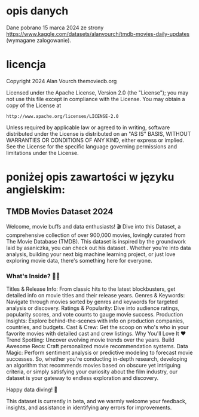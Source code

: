 # opis danych

Dane pobrano 15 marca 2024 ze strony https://www.kaggle.com/datasets/alanvourch/tmdb-movies-daily-updates (wymagane zalogowanie).

# licencja 

Copyright 2024 Alan Vourch themoviedb.org

Licensed under the Apache License, Version 2.0 (the "License");
you may not use this file except in compliance with the License.
You may obtain a copy of the License at

    http://www.apache.org/licenses/LICENSE-2.0

Unless required by applicable law or agreed to in writing, software
distributed under the License is distributed on an "AS IS" BASIS,
WITHOUT WARRANTIES OR CONDITIONS OF ANY KIND, either express or implied.
See the License for the specific language governing permissions and
limitations under the License.

# poniżej opis zawartości w języku angielskim:

## TMDB Movies Dataset 2024

Welcome, movie buffs and data enthusiasts! 🎬 Dive into this Dataset, a comprehensive collection of over 900,000 movies, lovingly curated from The Movie Database (TMDB). This dataset is inspired by the groundwork laid by asaniczka, you can check out his dataset . Whether you're into data analysis, building your next big machine learning project, or just love exploring movie data, there's something here for everyone.

### What's Inside? 🕵️‍♂️
Titles & Release Info: From classic hits to the latest blockbusters, get detailed info on movie titles and their release years.
Genres & Keywords: Navigate through movies sorted by genres and keywords for targeted analysis or discovery.
Ratings & Popularity: Dive into audience ratings, popularity scores, and vote counts to gauge movie success.
Production Insights: Explore behind-the-scenes with info on production companies, countries, and budgets.
Cast & Crew: Get the scoop on who's who in your favorite movies with detailed cast and crew listings.
Why You'll Love It ❤️
Trend Spotting: Uncover evolving movie trends over the years.
Build Awesome Recs: Craft personalized movie recommendation systems.
Data Magic: Perform sentiment analysis or predictive modeling to forecast movie successes.
So, whether you're conducting in-depth research, developing an algorithm that recommends movies based on obscure yet intriguing criteria, or simply satisfying your curiosity about the film industry, our dataset is your gateway to endless exploration and discovery.

Happy data diving! 🌊

This dataset is currently in beta, and we warmly welcome your feedback, insights, and assistance in identifying any errors for improvements.
